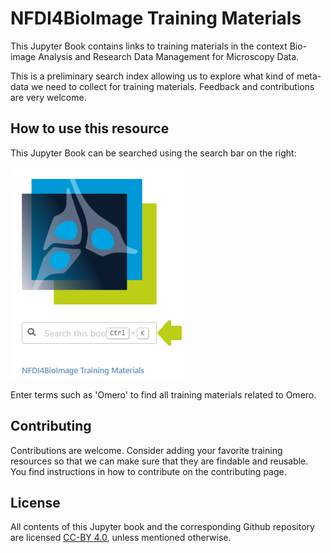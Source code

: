 # NFDI4BioImage Training Materials

This Jupyter Book contains links to training materials in the context Bio-image Analysis and Research Data Management for Microscopy Data.

This is a preliminary search index allowing us to explore what kind of meta-data we need to collect for training materials. Feedback and contributions are very welcome.

## How to use this resource

This Jupyter Book can be searched using the search bar on the right:

![search bar](how_to_use.png)

Enter terms such as 'Omero' to find all training materials related to Omero.

## Contributing

Contributions are welcome. Consider adding your favorite training resources so that we can make sure that they are findable and reusable.
You find instructions in how to contribute on the contributing page.

## License

All contents of this Jupyter book and the corresponding Github repository are licensed [CC-BY 4.0](https://creativecommons.org/licenses/by/4.0/), unless mentioned otherwise.


